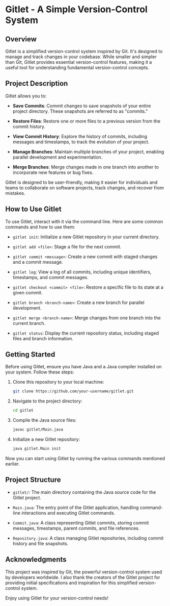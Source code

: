 # Gitlet - A Simple Version-Control System

## Overview

Gitlet is a simplified version-control system inspired by Git. It's designed to manage and track changes in your codebase. While smaller and simpler than Git, Gitlet provides essential version-control features, making it a useful tool for understanding fundamental version-control concepts.

## Project Description

Gitlet allows you to:

- **Save Commits**: Commit changes to save snapshots of your entire project directory. These snapshots are referred to as "commits."

- **Restore Files**: Restore one or more files to a previous version from the commit history.

- **View Commit History**: Explore the history of commits, including messages and timestamps, to track the evolution of your project.

- **Manage Branches**: Maintain multiple branches of your project, enabling parallel development and experimentation.

- **Merge Branches**: Merge changes made in one branch into another to incorporate new features or bug fixes.

Gitlet is designed to be user-friendly, making it easier for individuals and teams to collaborate on software projects, track changes, and recover from mistakes.

## How to Use Gitlet

To use Gitlet, interact with it via the command line. Here are some common commands and how to use them:

- `gitlet init`: Initialize a new Gitlet repository in your current directory.

- `gitlet add <file>`: Stage a file for the next commit.

- `gitlet commit <message>`: Create a new commit with staged changes and a commit message.

- `gitlet log`: View a log of all commits, including unique identifiers, timestamps, and commit messages.

- `gitlet checkout <commit> <file>`: Restore a specific file to its state at a given commit.

- `gitlet branch <branch-name>`: Create a new branch for parallel development.

- `gitlet merge <branch-name>`: Merge changes from one branch into the current branch.

- `gitlet status`: Display the current repository status, including staged files and branch information.

## Getting Started

Before using Gitlet, ensure you have Java and a Java compiler installed on your system. Follow these steps:

1. Clone this repository to your local machine:

   ```bash
   git clone https://github.com/your-username/gitlet.git
   ```

2. Navigate to the project directory:

   ```bash
   cd gitlet
   ```

3. Compile the Java source files:

   ```bash
   javac gitlet/Main.java
   ```

4. Initialize a new Gitlet repository:

   ```bash
   java gitlet.Main init
   ```

Now you can start using Gitlet by running the various commands mentioned earlier.

## Project Structure

- `gitlet/`: The main directory containing the Java source code for the Gitlet project.

- `Main.java`: The entry point of the Gitlet application, handling command-line interactions and executing Gitlet commands.

- `Commit.java`: A class representing Gitlet commits, storing commit messages, timestamps, parent commits, and file references.

- `Repository.java`: A class managing Gitlet repositories, including commit history and file snapshots.

## Acknowledgments

This project was inspired by Git, the powerful version-control system used by developers worldwide. I also thank the creators of the Gitlet project for providing initial specifications and inspiration for this simplified version-control system.

Enjoy using Gitlet for your version-control needs!
